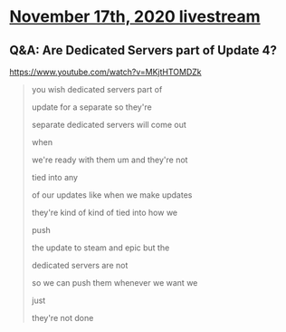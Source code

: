 # [November 17th, 2020 livestream](../2020-11-17.md)
## Q&A: Are Dedicated Servers part of Update 4?
https://www.youtube.com/watch?v=MKjtHTOMDZk
> you wish dedicated servers part of
> 
> update for a separate so they're
> 
> separate dedicated servers will come out
> 
> when
> 
> we're ready with them um and they're not
> 
> tied into any
> 
> of our updates like when we make updates
> 
> they're kind of kind of tied into how we
> 
> push
> 
> the update to steam and epic but the
> 
> dedicated servers are not
> 
> so we can push them whenever we want we
> 
> just
> 
> they're not done
> 
